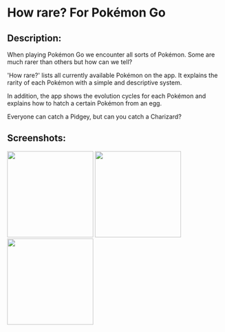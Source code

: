 # How rare? For Pokémon Go

## Description:
When playing Pokémon Go we encounter all sorts of Pokémon. Some are much rarer than others but how can we tell? 

'How rare?' lists all currently available Pokémon on the app. It explains the rarity of each Pokémon with a simple and descriptive system.

In addition, the app shows the evolution cycles for each Pokémon and explains how to hatch a certain Pokémon from an egg.

Everyone can catch a Pidgey, but can you catch a Charizard?

## Screenshots:
<img src="http://imgur.com/938v7jC.png" style="width: 200px;"/>
<img src="http://imgur.com/Ftdr7hw.png" style="width: 200px;"/>
<img src="http://imgur.com/MMRjM6I.png" style="width: 200px;"/>
